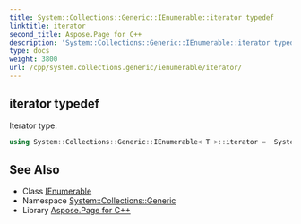 ```yaml
---
title: System::Collections::Generic::IEnumerable::iterator typedef
linktitle: iterator
second_title: Aspose.Page for C++
description: 'System::Collections::Generic::IEnumerable::iterator typedef. Iterator type in C++.'
type: docs
weight: 3800
url: /cpp/system.collections.generic/ienumerable/iterator/
---
```

## iterator typedef


Iterator type.

```cpp
using System::Collections::Generic::IEnumerable< T >::iterator =  System::Details::VirtualizedIterator<T>
```

## See Also

* Class [IEnumerable](../)
* Namespace [System::Collections::Generic](../../)
* Library [Aspose.Page for C++](../../../)
